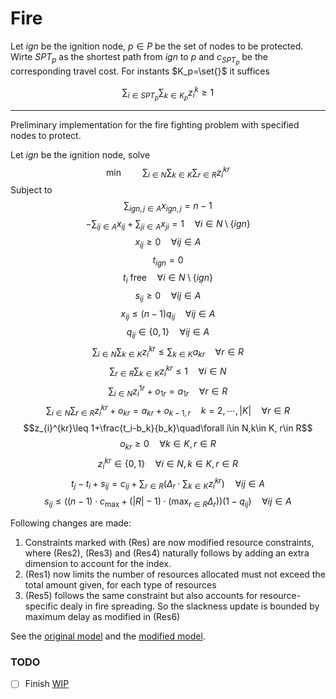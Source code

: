 # Fire


Let $ign$ be the ignition node, $p\in P$ be the set of nodes to be protected. Wirte $SPT_p$ as the shortest path from $ign$ to $p$ and $c_{SPT_p}$ be the corresponding travel cost.
For instants $K_p=\set{}$ it suffices

$$\sum_{i\in SPT_p}\sum_{k\in K_p}z_i^k\geq 1$$


***

Preliminary implementation for the fire fighting problem with specified nodes to protect.

Let $ign$ be the ignition node, solve
$$\min \qquad \sum_{i\in N}\sum_{k\in K}\sum_{r\in R} z_{i}^{kr}\tag{OF}$$
Subject to
$$\sum_{ign,j\in A}x_{ign,j}=n-1$$
$$-\sum_{ij\in A}x_{ij}+\sum_{ji\in A}x_{ji}=1\quad \forall i\in N\setminus \{ign\}$$
$$x_{ij}\geq0\quad\forall ij\in A$$
$$t_{ign}=0$$
$$t_i\text{ free}\quad\forall i\in N\setminus \{ign\}$$
$$s_{ij}\geq0\quad\forall ij\in A$$
$$x_{ij}\leq (n-1)q_{ij}\quad\forall ij\in A$$
$$q_{ij}\in\{0,1\}\quad\forall ij\in A$$
$$\sum_{i\in N}\sum_{k\in K} z_{i}^{kr}\leq \sum_{k\in K}a_{kr}\quad\forall r\in R \tag{Res1}$$
$$\sum_{r\in R}\sum_{k\in K} z_{i}^{kr}\leq 1\quad\forall i\in N$$
$$\sum_{i\in N} z_{i}^{1r}+o_{1r}=a_{1r}\quad\forall r\in R \tag{Res2}$$
$$\sum_{i\in N}\sum_{r\in R} z_{i}^{kr}+o_{kr}=a_{kr}+o_{k-1,r}\quad k=2,\cdots,|K|\quad\forall r\in R \tag{Res3}$$
$$z_{i}^{kr}\leq 1+\frac{t_i-b_k}{b_k}\quad\forall i\in N,k\in K, r\in R$$
$$o_{kr}\geq0\quad\forall k\in K, r\in R \tag{Res4}$$
$$z_{i}^{kr}\in\{0,1\}\quad\forall i\in N,k\in K, r\in R$$
$$t_j-t_i+s_{ij}=c_{ij}+\sum_{r\in R}\left(\Delta_r\cdot\sum_{k\in K}z_{i}^{kr}\right)\quad\forall ij\in A\tag{Res5}$$
$$s_{ij}\leq \left((n-1)\cdot c_{\max}+(|R|-1)\cdot \left(\max_{r\in R}\Delta_r\right)\right)(1-q_{ij})\quad\forall ij\in A\tag{Res6}$$


Following changes are made:
  1. Constraints marked with (Res) are now modified resource constraints, where (Res2), (Res3) and (Res4) naturally follows by adding an extra dimension to account for the index.
  2. (Res1) now limits the number of resources allocated must not exceed the total amount given, for each type of resources
  3. (Res5) follows the same constraint but also accounts for resource-specific dealy in fire spreading. So the slackness update is bounded by maximum delay as modified in (Res6)

See the [original model](test.ipynb) and the [modified model](model_protect.py). 

### TODO
- [ ] Finish [WIP](model.ipynb)
